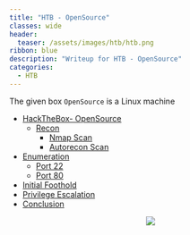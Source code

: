 ```yaml
---
title: "HTB - OpenSource"
classes: wide
header:
  teaser: /assets/images/htb/htb.png
ribbon: blue
description: "Writeup for HTB - OpenSource"
categories:
  - HTB
---
```


The given box ```OpenSource``` is a Linux machine 

- [HackTheBox- OpenSource](#hackthebox---OpenSource)
  - [Recon](#recon)
	  - [Nmap Scan](#nmap-scan)
	  - [Autorecon Scan](#autorecon-scan)
 - [Enumeration](#enumeration)
	 - [Port 22](#port-22)
	 - [Port 80](#port-80)
 - [Initial Foothold](#initial-foothold)
 - [Privilege Escalation](#privilege-escalation)
 - [Conclusion](#conclusion)

<center>
<img src = "https://www.hackthebox.com/storage/avatars/a9b92307fbcfa1472607067909a2bccf.png" />
</center>

